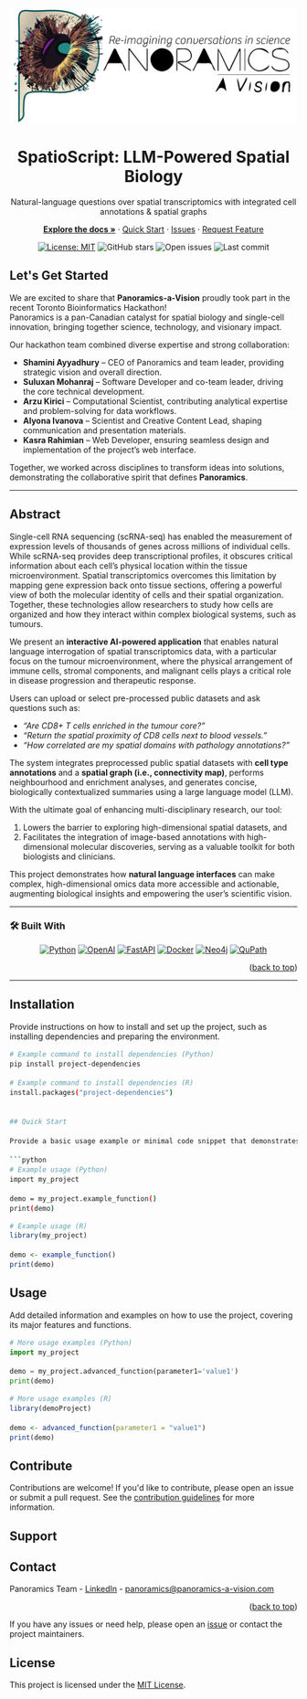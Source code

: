 <a id="readme-top"></a>

<!-- HERO -->
<div align="center">

  <picture>
    <!-- Optional dark logo if you have one -->
    <!-- <source media="(prefers-color-scheme: dark)" srcset="images/panoramics_temp_logo_logo_long_dark.png"> -->
    <img src="images/panoramics_temp_logo_logo_long.jpg" alt="Panoramics Logo" width="720">
  </picture>

  <h1>SpatioScript: LLM-Powered Spatial Biology</h1>
  <p align="center">
    Natural-language questions over spatial transcriptomics with integrated cell annotations & spatial graphs
  </p>

  <!-- Action buttons -->
  <p align="center">
    <a href="https://github.com/agkirici/spatioscript-llm-spatial-biology"><b>Explore the docs »</b></a>
    ·
    <a href="#quick-start">Quick Start</a>
    ·
    <a href="https://github.com/agkirici/spatioscript-llm-spatial-biology/issues">Issues</a>
    ·
    <a href="https://github.com/agkirici/spatioscript-llm-spatial-biology/issues/new?labels=enhancement&template=feature-request---.md">Request Feature</a>
  </p>

  <!-- Shields row -->
  <p>
    <a href="LICENSE"><img src="https://img.shields.io/badge/license-MIT-blue.svg" alt="License: MIT"></a>
    <img src="https://img.shields.io/github/stars/agkirici/spatioscript-llm-spatial-biology?style=social" alt="GitHub stars">
    <img src="https://img.shields.io/github/issues/agkirici/spatioscript-llm-spatial-biology" alt="Open issues">
    <img src="https://img.shields.io/github/last-commit/agkirici/spatioscript-llm-spatial-biology" alt="Last commit">
  </p>

</div>

## Let's Get Started

We are excited to share that **Panoramics-a-Vision** proudly took part in the recent Toronto Bioinformatics Hackathon!  
Panoramics is a pan-Canadian catalyst for spatial biology and single-cell innovation, bringing together science, technology, and visionary impact.

Our hackathon team combined diverse expertise and strong collaboration:

- **Shamini Ayyadhury** – CEO of Panoramics and team leader, providing strategic vision and overall direction.  
- **Suluxan Mohanraj** – Software Developer and co-team leader, driving the core technical development.  
- **Arzu Kirici** – Computational Scientist, contributing analytical expertise and problem-solving for data workflows.  
- **Alyona Ivanova** – Scientist and Creative Content Lead, shaping communication and presentation materials.  
- **Kasra Rahimian** – Web Developer, ensuring seamless design and implementation of the project’s web interface.  

Together, we worked across disciplines to transform ideas into solutions, demonstrating the collaborative spirit that defines **Panoramics**.

---

## Abstract

Single-cell RNA sequencing (scRNA-seq) has enabled the measurement of expression levels of thousands of genes across millions of individual cells. While scRNA-seq provides deep transcriptional profiles, it obscures critical information about each cell’s physical location within the tissue microenvironment. Spatial transcriptomics overcomes this limitation by mapping gene expression back onto tissue sections, offering a powerful view of both the molecular identity of cells and their spatial organization. Together, these technologies allow researchers to study how cells are organized and how they interact within complex biological systems, such as tumours.  

We present an **interactive AI-powered application** that enables natural language interrogation of spatial transcriptomics data, with a particular focus on the tumour microenvironment, where the physical arrangement of immune cells, stromal components, and malignant cells plays a critical role in disease progression and therapeutic response.  

Users can upload or select pre-processed public datasets and ask questions such as:  
- *“Are CD8+ T cells enriched in the tumour core?”*  
- *“Return the spatial proximity of CD8 cells next to blood vessels.”*  
- *“How correlated are my spatial domains with pathology annotations?”*  

The system integrates preprocessed public spatial datasets with **cell type annotations** and a **spatial graph (i.e., connectivity map)**, performs neighbourhood and enrichment analyses, and generates concise, biologically contextualized summaries using a large language model (LLM).  

With the ultimate goal of enhancing multi-disciplinary research, our tool:  
1. Lowers the barrier to exploring high-dimensional spatial datasets, and  
2. Facilitates the integration of image-based annotations with high-dimensional molecular discoveries, serving as a valuable toolkit for both biologists and clinicians.  

This project demonstrates how **natural language interfaces** can make complex, high-dimensional omics data more accessible and actionable, augmenting biological insights and empowering the user’s scientific vision.

---

### 🛠️ Built With

<p align="center">
  <a href="https://www.python.org/"><img src="https://img.shields.io/badge/Python-3776AB?style=for-the-badge&logo=python&logoColor=white" alt="Python"></a>
  <a href="https://openai.com/"><img src="https://img.shields.io/badge/OpenAI-412991?style=for-the-badge&logo=openai&logoColor=white" alt="OpenAI"></a>
  <a href="https://fastapi.tiangolo.com/"><img src="https://img.shields.io/badge/FastAPI-009688?style=for-the-badge&logo=fastapi&logoColor=white" alt="FastAPI"></a>
  <a href="https://www.docker.com/"><img src="https://img.shields.io/badge/Docker-2496ED?style=for-the-badge&logo=docker&logoColor=white" alt="Docker"></a>
  <a href="https://neo4j.com/"><img src="https://img.shields.io/badge/Neo4j-008CC1?style=for-the-badge&logo=neo4j&logoColor=white" alt="Neo4j"></a>
  <a href="https://qupath.github.io/"><img src="https://img.shields.io/badge/QuPath-3A6EA5?style=for-the-badge&logoColor=white" alt="QuPath"></a>
</p>

<p align="right">(<a href="#readme-top">back to top</a>)</p>

---

## Installation

Provide instructions on how to install and set up the project, such as installing dependencies and preparing the environment.

```bash
# Example command to install dependencies (Python)
pip install project-dependencies

# Example command to install dependencies (R)
install.packages("project-dependencies")


## Quick Start

Provide a basic usage example or minimal code snippet that demonstrates how to use the project.

```python
# Example usage (Python)
import my_project

demo = my_project.example_function()
print(demo)
```
```r
# Example usage (R)
library(my_project)

demo <- example_function()
print(demo)
```

## Usage

Add detailed information and examples on how to use the project, covering its major features and functions.

```python
# More usage examples (Python)
import my_project

demo = my_project.advanced_function(parameter1='value1')
print(demo)
```
```r
# More usage examples (R)
library(demoProject)

demo <- advanced_function(parameter1 = "value1")
print(demo)
```

## Contribute

Contributions are welcome! If you'd like to contribute, please open an issue or submit a pull request. See the [contribution guidelines](CONTRIBUTING.md) for more information.

## Support

## Contact

Panoramics Team - [LinkedIn](https://www.linkedin.com/company/panoramics-a-vision/posts/?feedView=all) - panoramics@panoramics-a-vision.com

<p align="right">(<a href="#readme-top">back to top</a>)</p>


<!-- MARKDOWN LINKS & IMAGES -->
[Python.org]: https://img.shields.io/badge/Python-3776AB?style=for-the-badge&logo=python&logoColor=white
[Python-url]: https://www.python.org/

[OpenAI.com]: https://img.shields.io/badge/OpenAI-412991?style=for-the-badge&logo=openai&logoColor=white
[OpenAI-url]: https://openai.com/

[FastAPI.tiangolo]: https://img.shields.io/badge/FastAPI-009688?style=for-the-badge&logo=fastapi&logoColor=white
[FastAPI-url]: https://fastapi.tiangolo.com/

[Docker.com]: https://img.shields.io/badge/Docker-2496ED?style=for-the-badge&logo=docker&logoColor=white
[Docker-url]: https://www.docker.com/

[Neo4j.com]: https://img.shields.io/badge/Neo4j-008CC1?style=for-the-badge&logo=neo4j&logoColor=white
[Neo4j-url]: https://neo4j.com/

[QuPath.com]: https://img.shields.io/badge/QuPath-3A6EA5?style=for-the-badge&logoColor=white
[QuPath-url]: https://qupath.github.io/

If you have any issues or need help, please open an [issue](https://github.com/hackbio-ca/demo-project/issues) or contact the project maintainers.

## License

This project is licensed under the [MIT License](LICENSE).
